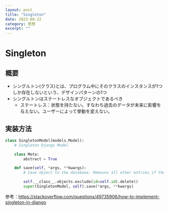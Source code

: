 ```yaml
---
layout: post
title: "Singleton"
date: 2023-08-22
category: 思想
excerpt: ""
---
```

# Singleton
## 概要
- シングルトン(クラス)とは、プログラム中にそのクラスのインスタンスが1つしか存在しないという、デザインパターンの1つ
- シングルトンはステートレスなオブジェクトであるべき
  - ステートレス：状態を持たない。すなわち過去のデータが未来に影響を与えない。ユーザーによって挙動を変えない。


## 実装方法
```python
class SingletonModel(models.Model):
    # Singleton Django Model

    class Meta:
        abstract = True

    def save(self, *args, **kwargs):
        # Save object to the database. Removes all other entries if there are any.

        self.__class__.objects.exclude(id=self.id).delete()
        super(SingletonModel, self).save(*args, **kwargs)
```
参考：https://stackoverflow.com/questions/49735906/how-to-implement-singleton-in-django

